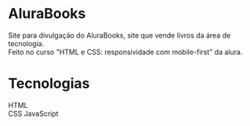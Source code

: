# AluraBooks

Site para divulgação do AluraBooks, site que vende livros da área de tecnologia.<br>
Feito no curso "HTML e CSS: responsividade com mobile-first" da alura.<br>
# Tecnologias
HTML<br>
CSS
JavaScript
